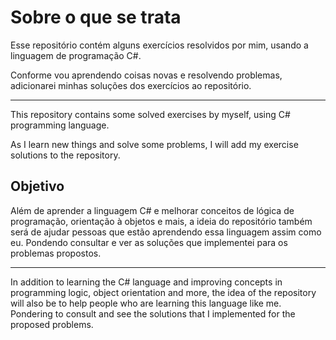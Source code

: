 # Sobre o que se trata

 Esse repositório contém alguns exercícios resolvidos por mim, usando a linguagem de programação C#.

 Conforme vou aprendendo coisas novas e resolvendo problemas, adicionarei minhas soluções dos exercícios ao repositório.

---------------------------------------------------

 This repository contains some solved exercises by myself, using C# programming language.

 As I learn new things and solve some problems, I will add my exercise solutions to the repository.
 
## Objetivo

 Além de aprender a linguagem C# e melhorar conceitos de lógica de programação, orientação à objetos e mais, a ideia do repositório também será de ajudar pessoas que estão aprendendo essa linguagem assim como eu. Pondendo consultar e ver as soluções que implementei para os problemas propostos.

---------------------------------------------------

 In addition to learning the C# language and improving concepts in programming logic, object orientation and more, the idea of ​​the repository will also be to help people who are learning this language like me. Pondering to consult and see the solutions that I implemented for the proposed problems.